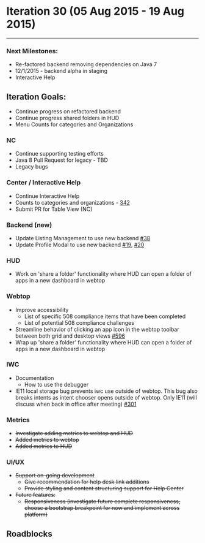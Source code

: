 # Iteration 30 (05 Aug 2015 - 19 Aug 2015)

*** 
### Next Milestones:
* Re-factored backend removing dependencies on Java 7
* 12/1/2015 - backend alpha in staging  
* Interactive Help

## Iteration Goals:
* Continue progress on refactored backend
* Continue progress shared folders in HUD
* Menu Counts for categories and Organizations

### NC
* Continue supporting testing efforts
* Java 8 Pull Request for legacy - TBD
* Legacy bugs

### Center / Interactive Help
* Continue Interactive Help
* Counts to categories and organizations - [342](https://github.com/ozone-development/ozp-center/issues/342)
* Submit PR for Table View (NC)

### Backend (new)
* Update Listing Management to use new backend [#38](https://github.com/ozone-development/ozp-backend/issues/38)
* Update Profile Modal to use new backend [#19](https://github.com/ozone-development/ozp-backend/issues/19), [#20](https://github.com/ozone-development/ozp-backend/issues/20)

### HUD
* Work on 'share a folder' functionality where HUD can open a folder of apps in a new dashboard in webtop 

### Webtop
* Improve accessibility
  * List of specific 508 compliance items that have been completed
  * List of potential 508 compliance challenges
* Streamline behavior of clicking an app icon in the webtop toolbar between both grid and desktop views [#596](http://github.com/ozone-development/ozp-webtop/issues/596)
* Wrap up 'share a folder' functionality where HUD can open a folder of apps in a new dashboard in webtop

### IWC
* Documentation
  * How to use the debugger
* IE11 local storage bug prevents iwc use outside of webtop. This bug also breaks intents as intent chooser opens outside of webtop. Only IE11 (will discuss when back in office after meeting) [#301](
https://github.com/ozone-development/ozp-iwc/issues/301)

### Metrics
* ~~Investigate adding metrics to webtop and HUD~~
* ~~Added metrics to webtop~~
* ~~Added metrics to HUD~~

### UI/UX
* ~~Support on-going development~~
  * ~~Give recommendation for help desk link additions~~
  * ~~Provide styling and content structuring support for Help Center~~
* ~~Future features:~~
  * ~~Responsiveness (investigate future complete responsiveness, choose a bootstrap breakpoint for now and implement across platform)~~

## Roadblocks